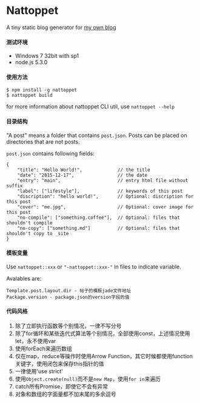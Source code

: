 Nattoppet
=========

A tiny static blog generator for [my own blog](http://www.ylxdzsw.com)

#### 测试环境

- Windows 7 32bit with sp1
- node.js 5.3.0

#### 使用方法

```
$ npm install -g nattoppet
$ nattoppet build
```

for more information about nattoppet CLI util, use `nattoppet --help`

#### 目录结构

"A post" means a folder that contains `post.json`. Posts can be placed on directories that are not posts.

`post.json` contains following fields:

```
{
    "title": "Hello World!",             // the title
    "date": "2015-12-17",                // the date
    "entry": "main",                     // entry html file without suffix
    "label": ["lifestyle"],              // keywords of this post
    "discription": "hello world!",       // Optional: discription for this post
    "cover": "me.jpg",                   // Optional: cover image for this post
    "no-compile": ["something.coffee"],  // Optional: files that shouldn't compile
    "no-copy": ["something.md"]          // Optional: files that shouldn't copy to _site
}
```

#### 模板变量

Use `nattoppet::xxx` or `"-nattoppet::xxx-"` in files to indicate variable.

Avalables are:

    Template.post.layout.dir - 帖子的模板jade文件地址
    Package.version - package.json的version字段的值

#### 代码风格

1. 除了立即执行函数等个别情况，一律不写分号
2. 除了for循环和某些迭代式算法等个别情况，全部使用const，上述情况使用let，永不使用var
3. 使用forEach来遍历数组
4. 仅在map，reduce等操作时使用Arrow Function，其它时候都使用function关键字，使用闭包来保存this指针的值
5. 一律使用'use strict'
6. 使用`Object.create(null)`而不是`new Map`，使用`for in`来遍历
7. catch所有Promise，即使它不会有异常
8. 对象和数组的字面量都不加末尾的多余逗号
